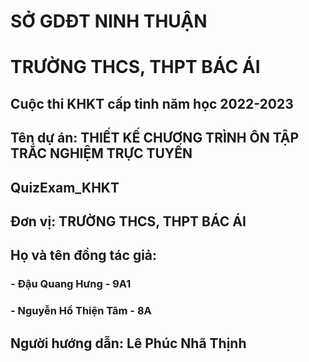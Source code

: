 # SỞ GDĐT NINH THUẬN
# TRƯỜNG THCS, THPT BÁC ÁI


## Cuộc thi KHKT cấp tỉnh năm học 2022-2023


## Tên dự án: THIẾT KẾ CHƯƠNG TRÌNH ÔN TẬP TRẮC NGHIỆM TRỰC TUYẾN
## QuizExam_KHKT
## Đơn vị: TRƯỜNG THCS, THPT BÁC ÁI


## Họ và tên đồng tác giả:
### - Đậu Quang Hưng      - 9A1
### - Nguyễn Hồ Thiện Tâm - 8A

## Người hướng dẫn: Lê Phúc Nhã Thịnh